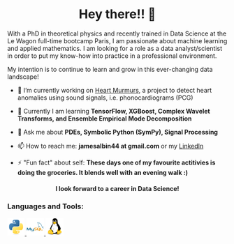 <h1 align="center">Hey there!! 👋 </h1>

With a PhD in theoretical physics and recently trained in Data Science at the Le Wagon full-time bootcamp Paris, I am passionate about machine
learning and applied mathematics. I am looking for a role as a data analyst/scientist in order to put my know-how into practice in a
professional environment.

<!--The mechanical and the biomedical engineering sectors are especially attractive to me.-->

My intention is to continue to learn and grow in this ever-changing data landscape!

- 🔭 I’m currently working on [Heart Murmurs](https://github.com/fablaw/circor), a project to detect heart anomalies using sound signals, i.e. phonocardiograms (PCG)

- 🌱 Currently I am learning **TensorFlow, XGBoost, Complex Wavelet Transforms, and Ensemble Empirical Mode Decomposition**

- 💬 Ask me about **PDEs, Symbolic Python (SymPy), Signal Processing**

- 📫 How to reach me: **jamesalbin44 at gmail.com** or my [LinkedIn](https://www.linkedin.com/in/albinjames1729/)

- ⚡ "Fun fact" about self: **These days one of my favourite actitivies is doing the groceries. It blends well with an evening walk :)**

<h4 align="center">I look forward to a career in Data Science!</h4>
<!--<h3 align="left">Connect with me:</h3>
<p align="left">
<a href="https://kaggle.com/fermion44" target="blank"><img align="center" src="https://raw.githubusercontent.com/rahuldkjain/github-profile-readme-generator/master/src/images/icons/Social/kaggle.svg" alt="fermion44" height="30" width="40" /></a>
</p>-->

<h3 align="left">Languages and Tools:</h3>
<p align="left"> </a> <a href="https://www.python.org" target="_blank" rel="noreferrer"> <img src="https://raw.githubusercontent.com/devicons/devicon/master/icons/python/python-original.svg" alt="python" width="40" height="40"/> </a> <a href="https://www.mysql.com/" target="_blank" rel="noreferrer"> <img src="https://raw.githubusercontent.com/devicons/devicon/master/icons/mysql/mysql-original-wordmark.svg" alt="mysql" width="40" height="40"/> <a href="https://www.linux.org/" target="_blank" rel="noreferrer"> <img src="https://raw.githubusercontent.com/devicons/devicon/master/icons/linux/linux-original.svg" alt="linux" width="40" height="40"/> </a> </p>


